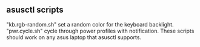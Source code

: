 <h2>asusctl scripts</h2>
"kb.rgb-random.sh" set a random color for the keyboard backlight.
"pwr.cycle.sh" cycle through power profiles with notification.
These scripts should work on any asus laptop that asusctl supports.

